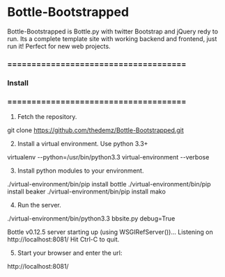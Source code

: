 Bottle-Bootstrapped
===================

Bottle-Bootstrapped is Bottle.py with twitter Bootstrap and jQuery redy to run. Its a complete template site with working backend and frontend, just run it! Perfect for new web projects.



### =====================================
### Install
### =====================================

 1. Fetch the repository.

git clone https://github.com/thedemz/Bottle-Bootstrapped.git

 2. Install a virtual environment. Use python 3.3+

virtualenv --python=/usr/bin/python3.3 virtual-environment --verbose

 3. Install python modules to your environment.

./virtual-environment/bin/pip install bottle
./virtual-environment/bin/pip install beaker
./virtual-environment/bin/pip install mako

 4. Run the server.

./virtual-environment/bin/python3.3 bbsite.py debug=True            

Bottle v0.12.5 server starting up (using WSGIRefServer())...
Listening on http://localhost:8081/
Hit Ctrl-C to quit.

 5. Start your browser and enter the url:

http://localhost:8081/
